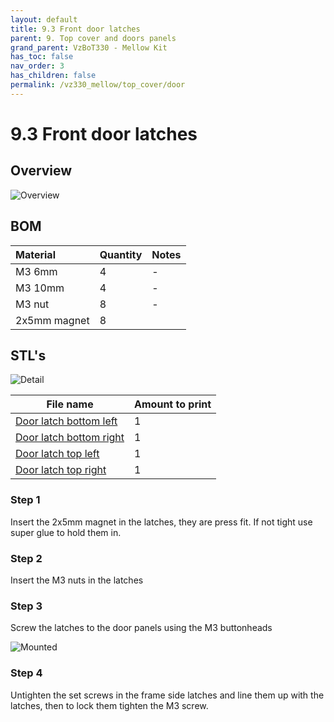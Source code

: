 ```yaml
---
layout: default
title: 9.3 Front door latches
parent: 9. Top cover and doors panels
grand_parent: VzBoT330 - Mellow Kit
has_toc: false
nav_order: 3
has_children: false
permalink: /vz330_mellow/top_cover/door
---
```


# 9.3 Front door latches

## Overview

![Overview](../../assets/images/manual/vz330_mellow/top_cover/latches/overview.png)

## BOM

| Material     | Quantity | Notes |
|:-------------|:---------|:------|
| M3 6mm       | 4        | -     |
| M3 10mm      | 4        | -     |
| M3 nut       | 8        | -     |
| 2x5mm magnet | 8        |       |

## STL's

![Detail](../../assets/images/manual/vz330_mellow/top_cover/latches/details.png)

| File name | Amount to print |
|-----------|-----------------|
| <a href="https://github.com/VzBoT3D/VzBoT-Vz330/blob/master/Assemblies%20BOM%20and%20STL/enclosure/Front%20door%20latches/Magnetic%20latch/Door%20latch%20bottom%20left.stl" target="_blank">Door latch bottom left</a> | 1 |
| <a href="https://github.com/VzBoT3D/VzBoT-Vz330/blob/master/Assemblies%20BOM%20and%20STL/enclosure/Front%20door%20latches/Magnetic%20latch/Door%20latch%20bottom%20right.stl" target="_blank">Door latch bottom right</a> | 1 |
| <a href="https://github.com/VzBoT3D/VzBoT-Vz330/blob/master/Assemblies%20BOM%20and%20STL/enclosure/Front%20door%20latches/Magnetic%20latch/Door%20latch%20top%20left.stl" target="_blank">Door latch top left</a> | 1 |
| <a href="https://github.com/VzBoT3D/VzBoT-Vz330/blob/master/Assemblies%20BOM%20and%20STL/enclosure/Front%20door%20latches/Magnetic%20latch/Door%20latch%20top%20right.stl" target="_blank">Door latch top right</a> | 1 |

### Step 1

Insert the 2x5mm magnet in the latches, they are press fit. If not tight use super glue to hold them in.

### Step 2

Insert the M3 nuts in the latches

### Step 3

Screw the latches to the door panels using the M3 buttonheads

![Mounted](../../assets/images/manual/vz330_mellow/top_cover/latches/step3.png)

### Step 4

Untighten the set screws in the frame side latches and line them up with the latches, then to lock them tighten the M3 screw.
